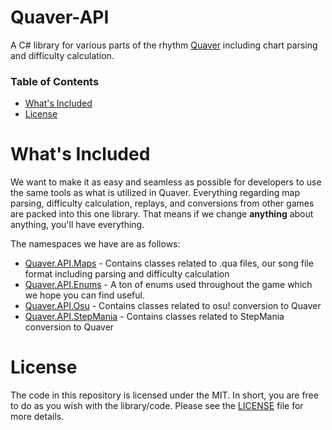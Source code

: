 # Quaver-API
A C# library for various parts of the rhythm [Quaver](https://github.com/Swan/Quaver) including chart parsing and difficulty calculation.

### Table of Contents ###
* [What's Included](https://github.com/Swan/Quaver-API#whats-included)
* [License](https://github.com/Swan/Quaver-API#license)

# What's Included
We want to make it as easy and seamless as possible for developers to use the same tools as what is utilized in Quaver. Everything regarding map parsing, difficulty calculation, replays, and conversions from other games are packed into this one library. That means if we change **anything** about anything, you'll have everything.

The namespaces we have are as follows:

* [Quaver.API.Maps](https://github.com/Swan/Quaver-API/tree/master/Quaver-API/Maps) - Contains classes related to .qua files, our song file format including parsing and difficulty calculation
* [Quaver.API.Enums](https://github.com/Swan/Quaver-API/tree/master/Quaver-API/Enums) - A ton of enums used throughout the game which we hope you can find useful.
* [Quaver.API.Osu](https://github.com/Swan/Quaver-API/tree/master/Quaver-API/Osu) - Contains classes related to osu! conversion to Quaver
* [Quaver.API.StepMania](https://github.com/Swan/Quaver-API/tree/master/Quaver-API/StepMania) - Contains classes related to StepMania conversion to Quaver

# License
The code in this repository is licensed under the MIT. In short, you are free to do as you wish with the library/code. Please see the [LICENSE](https://github.com/Swan/Quaver-API/blob/master/LICENSE) file for more details.